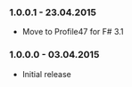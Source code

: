 ### 1.0.0.1 - 23.04.2015
* Move to Profile47 for F# 3.1 

### 1.0.0.0 - 03.04.2015
* Initial release
